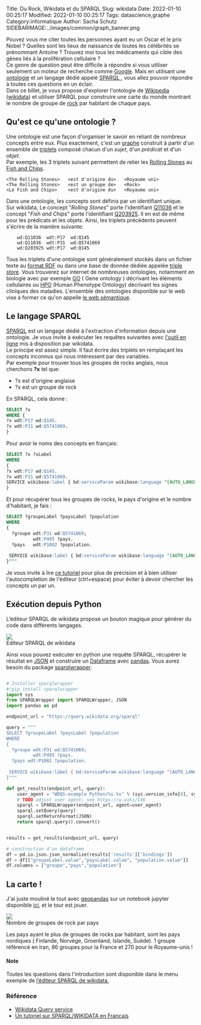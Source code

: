 Title: Du Rock, Wikidata et du SPARQL
Slug: wikidata
Date: 2022-01-10 00:25:17
Modified: 2022-01-10 00:25:17
Tags: datascience,graphe
Category:informatique
Author: Sacha Schutz
SIDEBARIMAGE:../images/common/graph_banner.png

Pouvez vous me citer toutes les personnes ayant eu un Oscar et le prix Nobel ? Quelles sont les lieux de naissance de toutes les célébrités se prénommant Antoine ? Trouvez moi tous les médicaments qui cible des gènes liés à la prolifération cellulaire ?    
Ce genre de question peut être difficile à répondre si vous utiliser seulement un moteur de recherche comme [Google](https://www.google.com/). Mais en utilisant une [ontologie](https://fr.wikipedia.org/wiki/Ontologie_(informatique)) et un langage dédié appelé [SPARQL
](https://fr.wikipedia.org/wiki/SPARQL), vous allez pouvoir répondre à toutes ces questions en un éclair.  
Dans ce billet, je vous propose d'explorer l'ontologie de [Wikipedia](https://fr.wikipedia.org/wiki/Wikip%C3%A9dia:Accueil_principal) ([wikidata](https://www.wikidata.org/wiki/Wikidata:Main_Page)) et utiliser SPARQL pour construire une carte du monde montrant le nombre de groupe de [rock](https://fr.wikipedia.org/wiki/Rock) par habitant de chaque pays.

## Qu'est ce qu'une ontologie ?

Une ontologie est une façon d'organiser le savoir en reliant de nombreux concepts entre eux. Plus exactement, c'est un [graphe](https://fr.wikipedia.org/wiki/Graphe) construit à partir d'un ensemble de [triplets](https://fr.wikipedia.org/wiki/Triplet_RDF) composé chacun  d'un *sujet*, d'un *prédicat* et d'un *objet*.     
Par exemple, les 3 triplets suivant permettent de relier les [Rolling Stones](https://www.wikidata.org/wiki/Q11036) au [Fish and Chips](https://www.wikidata.org/wiki/Q203925). 

	<The Rolling Stones>   <est d'origine du>   <Royaume uni>
	<The Rolling Stones>   <est un groupe de>   <Rock>
	<Le Fish and Chips>    <est d'origine du>   <Royaume uni>

Dans une ontologie, les concepts sont définis par un identifiant unique.       
Sur wikidata, Le concept "*Rolling Stones*" porte l'identifiant [Q11036](https://www.wikidata.org/wiki/Q11036) et le concept "*Fish and Chips*" porte l'identifiant [Q203925](https://www.wikidata.org/wiki/Q203925). Il en est de même pour les prédicats et les objets. Ainsi, les triplets précédents peuvent s'écrire de la manière suivante:

```
	wd:Q11036  wdt:P17	wd:Q145  
	wd:Q11036  wdt:P31  wd:Q5741069
	wd:Q203925 wdt:P17  wd:Q145
```

Tous les triplets d'une ontologie sont généralement stockés dans un fichier texte au [format RDF](https://fr.wikipedia.org/wiki/Resource_Description_Framework) ou dans une base de donnée dédiée appelée [triple store](https://fr.wikipedia.org/wiki/Base_de_donn%C3%A9es_orient%C3%A9e_graphe#Triple_store). 
Vous trouverez sur internet de nombreuses ontologies, notamment en biologie avec par exemple [GO](http://geneontology.org/) ( Gene ontology ) décrivant les éléments cellulaires ou [HPO](https://hpo.jax.org/) (Human Phenotype Ontology) décrivant les signes cliniques des maladies. L'ensemble des ontologies disponible sur le web vise à former ce qu'on appelle [le web sémantique](https://fr.wikipedia.org/wiki/Web_s%C3%A9mantique).

## Le langage SPARQL

[SPARQL](https://www.wikidata.org/wiki/Wikidata:SPARQL_tutorial/fr) est un langage dédié à l'extraction d'information depuis une ontologie. Je vous invite à  exécuter les requêtes suivantes avec [l'outil en ligne](https://query.wikidata.org/) mis à disposition par wikidata.      
Le principe est assez simple. Il faut écrire des triplets en remplaçant les concepts inconnus qui nous intéressent par des variables.        
Par exemple pour trouver tous les groupes de rocks anglais, nous cherchons **?x** tel que:

- ?x est d'origine anglaise
- ?x est un groupe de rock 

En SPARQL, cela donne : 

```sql
SELECT ?x 
WHERE {
?x wdt:P17 wd:Q145.
?x wdt:P31 wd:Q5741069.
}
```

Pour avoir le noms des concepts en français: 

```sql
SELECT ?x ?xLabel 
WHERE 
{
?x wdt:P17 wd:Q145.
?x wdt:P31 wd:Q5741069.
SERVICE wikibase:label { bd:serviceParam wikibase:language "[AUTO_LANGUAGE],en". }
}
```

Et pour récupérer tous les groupes de rocks, le pays d'origine et le nombre d'habitant, je fais : 

```sql
SELECT ?groupeLabel ?paysLabel ?population
WHERE 
{
  ?groupe wdt:P31 wd:Q5741069;
          wdt:P495 ?pays.
  ?pays   wdt:P1082 ?population.
 
 SERVICE wikibase:label { bd:serviceParam wikibase:language "[AUTO_LANGUAGE],en". } 
}"""
```

Je vous invite à lire [ce tutoriel](https://www.wikidata.org/wiki/Wikidata:SPARQL_tutorial/fr) pour plus de précision et à bien utiliser l'autocompletion de l'éditeur (ctrl+espace) pour éviter à devoir chercher les concepts un par un.


## Exécution depuis Python

L’éditeur SPARQL de wikidata propose un bouton magique pour générer du code dans différents langages.

<div class="figure">
<img src="../images/wikidata/editor.png" />
<div class="legend"> Editeur SPARQL de wikidata </div>
</div>

 Ainsi vous pouvez exécuter en python une requête SPARQL, récupérer le résultat en [JSON](https://fr.wikipedia.org/wiki/JavaScript_Object_Notation) et construire un [Dataframe](https://pandas.pydata.org/docs/reference/api/pandas.DataFrame.html) avec [pandas](https://pandas.pydata.org/docs/index.html). Vous aurez besoin du package [sparqlwrapper](https://pypi.org/project/SPARQLWrapper/).     

```python

# Installer sparqlwrapper
#!pip install sparqlwrapper
import sys
from SPARQLWrapper import SPARQLWrapper, JSON
import pandas as pd

endpoint_url = "https://query.wikidata.org/sparql"

query = """
SELECT ?groupeLabel ?paysLabel ?population
WHERE 
{
  ?groupe wdt:P31 wd:Q5741069;
          wdt:P495 ?pays.
  ?pays wdt:P1082 ?population.
 
 SERVICE wikibase:label { bd:serviceParam wikibase:language "[AUTO_LANGUAGE],en". } # Helps get the label in your language, if not, then en language
}"""

def get_results(endpoint_url, query):
    user_agent = "WDQS-example Python/%s.%s" % (sys.version_info[0], sys.version_info[1])
    # TODO adjust user agent; see https://w.wiki/CX6
    sparql = SPARQLWrapper(endpoint_url, agent=user_agent)
    sparql.setQuery(query)
    sparql.setReturnFormat(JSON)
    return sparql.query().convert()


results = get_results(endpoint_url, query)

# construction d'un dataframe
df = pd.io.json.json_normalize(results['results']['bindings'])
df = df[["groupeLabel.value","paysLabel.value", "population.value"]]
df.columns = ["groupe","pays","population"]

```
## La carte ! 

J'ai juste mouliné le tout avec [geopandas](https://geopandas.org/en/stable/) sur un notebook jupyter disponible [ici](https://colab.research.google.com/drive/1PzdvHAeCxed9FtrAzpCRF5lKSmKGnfnQ?usp=sharing), et le tour est jouer.

<div class="figure">
<img src="../images/wikidata/map.png" />
<div class="legend"> Nombre de groupes de rock par pays</div>
</div>

Les pays ayant le plus de groupes de rocks par habitant, sont les pays nordiques ( Finlande, Norvège, Groenland, Islande, Suède). 1 groupe référencé en Iran, 86 groupes pour la France et 270 pour le Royaume-unis !


#### Note 

Toutes les questions dans l'introduction sont disponible dans le menu exemple de [l’éditeur SPARQL de wikidata.](https://query.wikidata.org/)

### Référence 

- [Wikidata Query service](https://query.wikidata.org/)
- [Un tutoriel sur SPARQL/WIKIDATA en Français](https://www.wikidata.org/wiki/Wikidata:SPARQL_tutorial/fr)